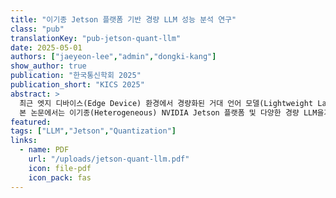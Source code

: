 ```yaml
---
title: "이기종 Jetson 플랫폼 기반 경량 LLM 성능 분석 연구"
class: "pub"
translationKey: "pub-jetson-quant-llm"
date: 2025-05-01
authors: ["jaeyeon-lee","admin","dongki-kang"]
show_author: true
publication: "한국통신학회 2025"
publication_short: "KICS 2025"
abstract: >
  최근 엣지 디바이스(Edge Device) 환경에서 경량화된 거대 언어 모델(Lightweight Large Language Model)을 배포하고 효율적으로 추론 및 학습을수행할 수 있게 하는 다양한 연구들이 활발히 제시되고 있다.
  본 논문에서는 이기종(Heterogeneous) NVIDIA Jetson 플랫폼 및 다양한 경량 LLM을기반으로 하여 모델 추론 및 학습 성능을 측정하였고 정량적인 분석을 제시하였다. 본 연구의 결과는 IoT 환경에서 생성형 인공지능 서비스를 제공하는엣지 지능형 프레임워크 설계를 위한 기초 자료로써 활용될 수 있다.
featured:
tags: ["LLM","Jetson","Quantization"]
links:
  - name: PDF
    url: "/uploads/jetson-quant-llm.pdf"
    icon: file-pdf
    icon_pack: fas
---
```

